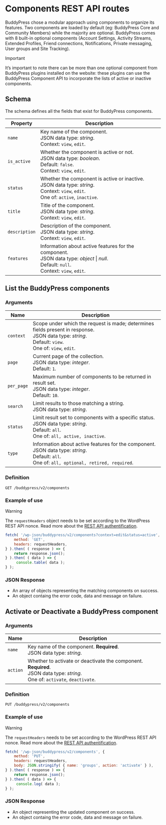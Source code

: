 # Components REST API routes

BuddyPress chose a modular approach using components to organize its features. Two components are loaded by default (eg: BuddyPress Core and Community Members) while the majority are optional. BuddyPress comes with 8 built-in optional components (Account Settings, Activity Streams, Extended Profiles, Friend connections, Notifications, Private messaging, User groups and Site Tracking).

> [!IMPORTANT]
> It’s important to note there can be more than one optional component from BuddyPress plugins installed on the website: these plugins can use the BuddyPress Component API to incorporate the lists of active or inactive components.

## Schema

The schema defines all the fields that exist for BuddyPress components.

| Property | Description |
| --- | --- |
| `name` | Key name of the component.  <br />JSON data type: _string_. <br />Context: `view`, `edit`. |
| `is_active` | Whether the component is active or not.  <br />JSON data type: _boolean_. <br />Default: `false`. <br />Context: `view`, `edit`. |
| `status` | Whether the component is active or inactive. <br />JSON data type: _string_. <br />Context: `view`, `edit`.  <br />One of: `active`, `inactive`. |
| `title` | Title of the component. <br />JSON data type: _string_. <br />Context: `view`, `edit`. |
| `description` | Description of the component. <br />JSON data type: _string_. <br />Context: `view`, `edit`. |
| `features` | Information about active features for the component. <br />JSON data type: _object_ \| _null_. <br />Default: `null`. <br />Context: `view`, `edit`. |

## List the BuddyPress components

### Arguments

| Name | Description |
| --- | --- |
| `context` | Scope under which the request is made; determines fields present in response.  <br />JSON data type: _string_. <br />Default: `view`. <br />One of: `view`, `edit`. |
| `page` | Current page of the collection.  <br />JSON data type: _integer_. <br />Default: `1`. |
| `per_page` | Maximum number of components to be returned in result set. <br />JSON data type: _integer_. <br />Default: `10`. |
| `search` | Limit results to those matching a string. <br />JSON data type: _string_. |
| `status` | Limit result set to components with a specific status. <br />JSON data type: _string_. <br />Default: `all`. <br />One of: `all, active, inactive`. |
| `type` | Information about active features for the component. <br />JSON data type: _string_. <br />Default: `all`. <br />One of: `all, optional, retired, required`. |

### Definition

`GET /buddypress/v2/components`

### Example of use

> [!WARNING]
> The `requestHeaders` object needs to be set according to the WordPress REST API nonce. Read more about the [REST API authentification](./README.md#about-authentification).


```javascript
fetch( '/wp-json/buddypress/v2/components?context=edit&status=active', {
	method: 'GET',
	headers: requestHeaders,
} ).then( ( response ) => {
	return response.json();
} ).then( ( data ) => {
	 console.table( data );
} );
```

### JSON Response

- An array of objects representing the matching components on success.
- An object containg the error code, data and message on failure.

## Activate or Deactivate a BuddyPress component

### Arguments

| Name | Description |
| --- | --- |
| `name` | Key name of the component. **Required**. <br />JSON data type: _string_. |
| `action` | Whether to activate or deactivate the component. **Required**. <br />JSON data type: _string_. <br />One of: `activate`, `deactivate`. |

### Definition

`PUT /buddypress/v2/components`

### Example of use

> [!WARNING]
> The `requestHeaders` needs to be set according to the WordPress REST API nonce. Read more about the [REST API authentification](./README.md#about-authentification).

```javascript
fetch( '/wp-json/buddypress/v2/components', {
	method: 'PUT',
	headers: requestHeaders,
	body: JSON.stringify( { name: 'groups', action: 'activate' } ),
} ).then( ( response ) => {
	return response.json();
} ).then( ( data ) => {
	 console.log( data );
} );
```

### JSON Response

- An object representing the updated component on success.
- An object containg the error code, data and message on failure.
